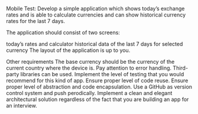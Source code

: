 
Mobile Test:
Develop a simple application which shows today’s exchange rates and is able to calculate currencies and can show historical currency rates for the last 7 days.

The application should consist of two screens:

today’s rates and calculator
historical data of the last 7 days for selected currency
The layout of the application is up to you. 

Other requirements
The base currency should be the currency of the current country where the device is.
Pay attention to error handling.
Third-party libraries can be used.
Implement the level of testing that you would recommend for this kind of app.
Ensure proper level of code reuse.
Ensure proper level of abstraction and code encapsulation.
Use a GitHub as version control system and push perodically. 
Implement a clean and elegant architectural solution regardless of the fact that you are building an app for an interview.
